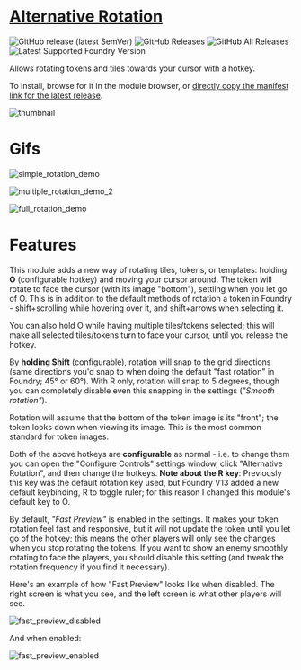 # [Alternative Rotation](https://foundryvtt.com/packages/alternative-rotation/)

![GitHub release (latest SemVer)](https://img.shields.io/github/v/release/shemetz/AlternativeRotation?style=for-the-badge) 
![GitHub Releases](https://img.shields.io/github/downloads/shemetz/AlternativeRotation/latest/total?style=for-the-badge) 
![GitHub All Releases](https://img.shields.io/github/downloads/shemetz/AlternativeRotation/total?style=for-the-badge&label=Downloads+total)  
![Latest Supported Foundry Version](https://img.shields.io/endpoint?url=https://foundryshields.com/version?url=https://github.com/shemetz/AlternativeRotation/raw/master/module.json)

Allows rotating tokens and tiles towards your cursor with a hotkey.

To install, browse for it in the module browser, or [directly copy the manifest link for the latest release](https://github.com/shemetz/AlternativeRotation/releases/latest/download/module.json).

![thumbnail](metadata/thumbnail.png)

# Gifs

![simple_rotation_demo](metadata/simple_rotation_demo.gif)

![multiple_rotation_demo_2](metadata/multiple_rotation_demo_2.gif)

![full_rotation_demo](metadata/full_rotation_demo.gif)

# Features

This module adds a new way of rotating tiles, tokens, or templates: holding **O** (configurable hotkey) and moving your cursor around.
The token will rotate to face the cursor (with its image "bottom"), settling when you let go of O. This is in 
addition to the default methods of rotation a token in Foundry - shift+scrolling while hovering over it, and shift+arrows
when selecting it. 

You can also hold O while having multiple tiles/tokens selected; this will make all
selected tiles/tokens turn to face your cursor, until you release the hotkey.  

By **holding Shift** (configurable), rotation will snap to the grid directions (same directions you'd snap to when doing the default 
"fast rotation" in Foundry; 45° or 60°). With R only, rotation will snap to 5 degrees, though you can completely
disable even this snapping in the settings (*"Smooth rotation"*).

Rotation will assume that the bottom of the token image is its "front"; the token looks down when viewing its image.
This is the most common standard for token images.

Both of the above hotkeys are **configurable** as normal - i.e. to change them you can open the "Configure Controls"
settings window, click "Alternative Rotation", and then change the hotkeys.  **Note about the R key**:  Previously this
key was the default rotation key used, but Foundry V13 added a new default keybinding, R to toggle ruler;  for this
reason I changed this module's default key to O.

By default, *"Fast Preview"* is enabled in the settings. It makes your token rotation feel fast and responsive, but it
will not update the token until you let go of the hotkey; this means the other players will only see the changes when you
stop rotating the tokens. If you want to show an enemy smoothly rotating to face the players, you should disable this
setting (and tweak the rotation frequency if you find it necessary).

Here's an example of how "Fast Preview" looks like when disabled. The right screen is what you see, and the left screen
is what other players will see.

![fast_preview_disabled](metadata/fast_preview_disabled.gif)

And when enabled:

![fast_preview_enabled](metadata/fast_preview_enabled.gif)
